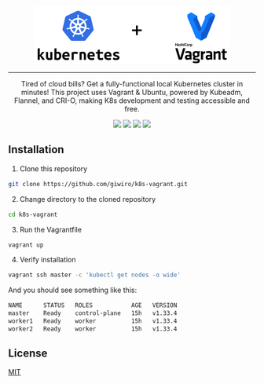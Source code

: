 <div align="center">
    <img src="https://raw.githubusercontent.com/giwiro/k8s-vagrant/main/resources/logo.png" alt="logo" width="400" />
    <hr />
    <p>Tired of cloud bills? Get a fully-functional local Kubernetes cluster in minutes! This project uses Vagrant & Ubuntu, powered by Kubeadm, Flannel, and CRI-O, making K8s development and testing accessible and free.</p>
</div>

<p align="center">
    <a href="https://github.com/kubernetes/kubernetes" alt="Kubernetes"><img src="https://img.shields.io/github/v/release/kubernetes/kubernetes?filter=v1.33.4&label=kubernetes" /></a>
    <a href="https://github.com/flannel-io/flannel" alt="Flannel"><img src="https://img.shields.io/github/v/release/flannel-io/flannel?label=flannel" /></a>
    <a href="https://github.com/cri-o/cri-o" alt="Crio"><img src="https://img.shields.io/github/v/release/cri-o/cri-o?filter=v1.33.4&label=cri-o" /></a>
    <a href="https://github.com/giwiro/k8s-vagrant/blob/main/LICENSE" alt="MIT"><img src="https://img.shields.io/github/license/giwiro/k8s-vagrant" /></a>
</p>

<!---
[![Kubernetes GitHub Release][kubernetes-badge]][kubernetes-url]
[![Crio GitHub Release][crio-badge]][crio-url]
[![Flannel GitHub Release][flannel-badge]][flannel-url]
[![GitHub License][license-badge]][license-url]
-->

## Installation

1. Clone this repository

```bash
git clone https://github.com/giwiro/k8s-vagrant.git
```

2. Change directory to the cloned repository

```bash
cd k8s-vagrant
```

3. Run the Vagrantfile

```bash
vagrant up
```

4. Verify installation

```bash
vagrant ssh master -c 'kubectl get nodes -o wide'
```

And you should see something like this:

```
NAME      STATUS   ROLES           AGE   VERSION
master    Ready    control-plane   15h   v1.33.4
worker1   Ready    worker          15h   v1.33.4
worker2   Ready    worker          15h   v1.33.4
```

## License

[MIT](LICENSE)


[kubernetes-badge]: https://img.shields.io/github/v/release/kubernetes/kubernetes?filter=v1.33.4&label=kubernetes
[kubernetes-url]: https://github.com/kubernetes/kubernetes

[flannel-badge]: https://img.shields.io/github/v/release/flannel-io/flannel?label=flannel
[flannel-url]: https://github.com/flannel-io/flannel

[crio-badge]: https://img.shields.io/github/v/release/cri-o/cri-o?filter=v1.33.4&label=cri-o
[crio-url]: https://github.com/cri-o/cri-o

[license-badge]: https://img.shields.io/github/license/giwiro/k8s-vagrant
[license-url]: https://github.com/giwiro/k8s-vagrant/blob/main/LICENSE
